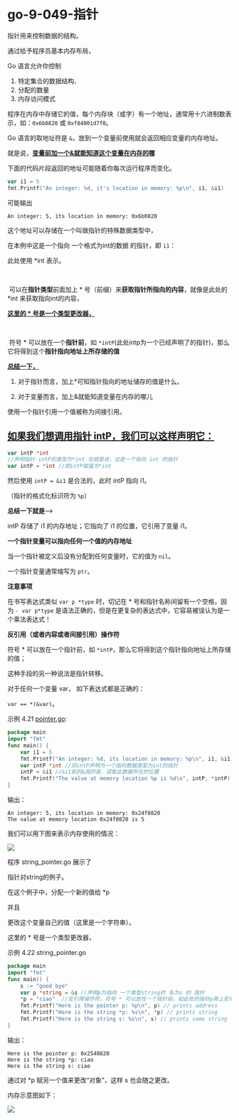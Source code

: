 # go-9-049-指针

指针用来控制数据的结构。

通过给予程序员基本内存布局，

Go 语言允许你控制

1. 特定集合的数据结构、
2. 分配的数量
3. 内存访问模式

程序在内存中存储它的值，每个内存块（或字）有一个地址，通常用十六进制数表示，如：`0x6b0820` 或 `0xf84001d7f0`。

Go 语言的取地址符是 `&`，放到一个变量前使用就会返回相应变量的内存地址。

就是说，<u>**变量前加一个&就能知道这个变量在内存的哪**</u>

下面的代码片段返回的地址可能随着你每次运行程序而变化。

```go
var i1 = 5
fmt.Printf("An integer: %d, it's location in memory: %p\n", i1, &i1)
```

可能输出 

`An integer: 5, its location in memory: 0x6b0820`

这个地址可以存储在一个叫做指针的特殊数据类型中，

在本例中这是一个指向 一个格式为int的数据 的指针，即 `i1`：

此处使用 *int 表示。

​	

​				可以在**指针类型**前面加上 * 号（前缀）来**获取指针所指向的内容**，就像是此处的 *int 来获取指向int的内容，



**<u>这里的 * 号是一个类型更改器，</u>**

​	

​				符号 * 可以放在一个**指针前**，如 `*intP`(此处intp为一个已经声明了的指针)，那么它将得到这个**指针指向地址上所存储的值**



<u>**总结一下，**</u>

1. 对于指针而言，加上*可知指针指向的地址储存的值是什么。

2. 对于变量而言，加上&就能知道变量在内存的哪儿

   



使用一个指针引用一个值被称为间接引用。

## <u>如果我们想调用指针 intP，我们可以这样声明它：</u>

```go
var intP *int 
//声明指针 intP的类型为*int 也就是说，这是一个指向 int 的指针
var intP = *int //把intP赋值为*int
```

然后使用 `intP = &i1` 是合法的，此时 intP 指向 i1。

（指针的格式化标识符为 `%p`）

**总结一下就是**——>

intP 存储了 i1 的内存地址；它指向了 i1 的位置，它引用了变量 i1。

**一个指针变量可以指向任何一个值的内存地址** 

当一个指针被定义后没有分配到任何变量时，它的值为 `nil`。

一个指针变量通常缩写为 `ptr`。

**注意事项**

在书写表达式类似 `var p *type` 时，切记在 * 号和指针名称间留有一个空格，因为 `- var p*type` 是语法正确的，但是在更复杂的表达式中，它容易被误认为是一个乘法表达式！



**反引用（或者内容或者间接引用）操作符**

符号 * 可以放在一个指针前，如 `*intP`，那么它将得到这个指针指向地址上所存储的值；

这种手段的另一种说法是指针转移。

对于任何一个变量 var， 如下表达式都是正确的：

`var == *(&var)`。

示例 4.21 [pointer.go](examples/chapter_4/pointer.go):

```go
package main
import "fmt"
func main() {
	var i1 = 5
	fmt.Printf("An integer: %d, its location in memory: %p\n", i1, &i1)
	var intP *int //将intP声明为一个指向数据类型为int的指针
	intP = &i1 //&i1前的&指的是，读取此数据所在的位置
	fmt.Printf("The value at memory location %p is %d\n", intP, *intP)
}
```

输出：

	An integer: 5, its location in memory: 0x24f0820
	The value at memory location 0x24f0820 is 5

我们可以用下图来表示内存使用的情况：

![](C:\Users\李尤的光影精灵.LAPTOP-85F2O9KH\Desktop\GOnotes\the-way-to-go_ZH_CN-master\eBook\images\4.9_fig4.4.png)





程序 string_pointer.go 展示了

指针对string的例子。

在这个例子中，分配一个新的值给 *p   

并且  

更改这个变量自己的值（这里是一个字符串）。

这里的 * 号是一个类型更改器，

示例 4.22         string_pointer.go

```go
package main
import "fmt"
func main() {
	s := "good bye"
	var p *string = &s //声明p为指向 一个类型string的 名为s 的 指针
	*p = "ciao"  //反引用操作符，符号 * 可以放在一个指针前，如此处的指针p用上反引用操作符*之后的*P，那么它将得到这个指针指向地址上所存储的值；通过对 *p 赋另一个值来更改“对象”，这样 s 也会随之更改。
	fmt.Printf("Here is the pointer p: %p\n", p) // prints address
	fmt.Printf("Here is the string *p: %s\n", *p) // prints string
	fmt.Printf("Here is the string s: %s\n", s) // prints same string
}
```

输出：

	Here is the pointer p: 0x2540820
	Here is the string *p: ciao
	Here is the string s: ciao

通过对 *p 赋另一个值来更改“对象”，这样 s 也会随之更改。

内存示意图如下：

![](C:\Users\李尤的光影精灵.LAPTOP-85F2O9KH\Desktop\GOnotes\the-way-to-go_ZH_CN-master\eBook\images\4.9_fig4.5.png)

